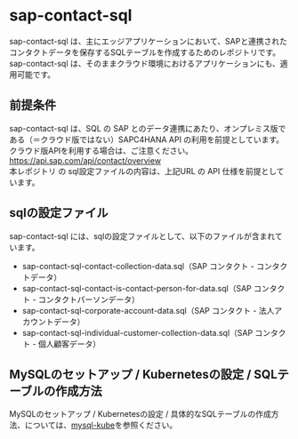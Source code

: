 # sap-contact-sql

sap-contact-sql は、主にエッジアプリケーションにおいて、SAPと連携されたコンタクトデータを保存するSQLテーブルを作成するためのレポジトリです。  
sap-contact-sql は、そのままクラウド環境におけるアプリケーションにも、適用可能です。  

## 前提条件  
sap-contact-sql は、SQL の SAP とのデータ連携にあたり、オンプレミス版である（＝クラウド版ではない）SAPC4HANA API の利用を前提としています。  
クラウド版APIを利用する場合は、ご注意ください。  
https://api.sap.com/api/contact/overview  
本レポジトリ の sql設定ファイルの内容は、上記URL の API 仕様を前提としています。  

## sqlの設定ファイル

sap-contact-sql には、sqlの設定ファイルとして、以下のファイルが含まれています。  

* sap-contact-sql-contact-collection-data.sql（SAP コンタクト - コンタクトデータ）  
* sap-contact-sql-contact-is-contact-person-for-data.sql（SAP コンタクト - コンタクトパーソンデータ）  
* sap-contact-sql-corporate-account-data.sql（SAP コンタクト - 法人アカウントデータ）  
* sap-contact-sql-individual-customer-collection-data.sql（SAP コンタクト - 個人顧客データ）  

## MySQLのセットアップ / Kubernetesの設定 / SQLテーブルの作成方法  

MySQLのセットアップ / Kubernetesの設定 / 具体的なSQLテーブルの作成方法、については、[mysql-kube](https://github.com/latonaio/mysql-kube)を参照ください。  